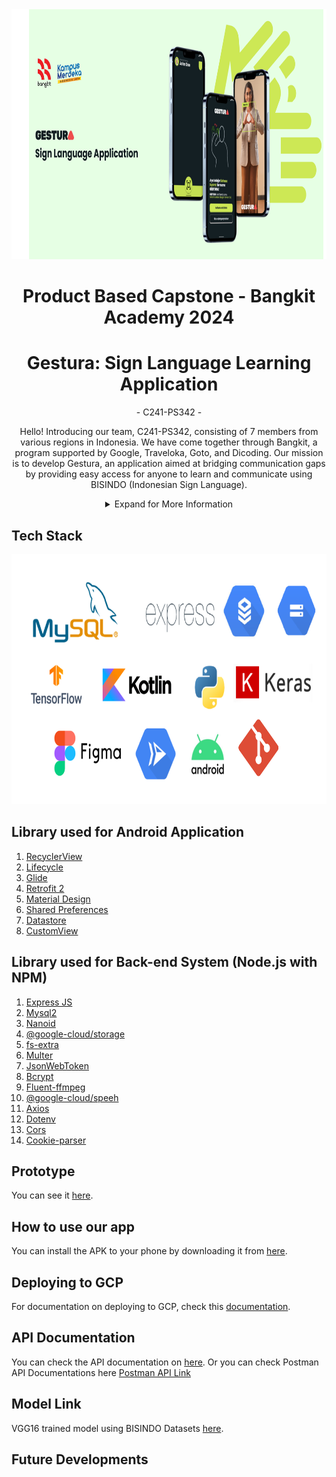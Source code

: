 <div align="center">
  <img src="Frame 34.png" height="400px">
</div>
<h1 align="center"> Product Based Capstone - Bangkit Academy 2024 </h1>
<h1 align="center"> Gestura: Sign Language Learning Application </h1>
<p align="center"> - C241-PS342 - </p>
<p align="center"> Hello! Introducing our team, C241-PS342, consisting of 7 members from various regions in Indonesia. We have come together through Bangkit, a program supported by Google, Traveloka, Goto, and Dicoding. Our mission is to develop Gestura, an application aimed at bridging communication gaps by providing easy access for anyone to learn and communicate using BISINDO (Indonesian Sign Language). </p>
<details>
  <summary align="center">Expand for More Information</summary>
  <h2>Gestura Application</h2>
  <div align="center">
    <img src="Frame 33.png">
  </div>
  
  <h2>Team Members:</h2>
  
  <table align="center">
    <tr>
      <th>Nama</th>
      <th>Bangkit-ID</th>
      <th>Path</th>
    </tr>
    <tr>
      <td>Nadhira Apta Maheswari</td>
      <td>M004D4KX1449</td>
      <td>Machine Learning</td>
    </tr>
    <tr>
      <td>Keysa Anadea Aqiva Ajie</td>
      <td>M004D4KX2378</td>
      <td>Machine Learning</td>
    </tr>
    <tr>
      <td>Fira Areta Apsarini</td>
      <td>M004D4KX2469</td>
      <td>Machine Learning</td>
    </tr>
    <tr>
      <td>Savero Arkabuana</td>
      <td>C010D4KY1217</td>
      <td>Cloud Computing</td>
    </tr>
    <tr>
      <td>Moza Adirafi Satria Jaka</td>
      <td>C010D4KY1236</td>
      <td>Cloud Computing</td>
    </tr>
    <tr>
      <td>Shafa Najwa Nathania</td>
      <td>A010D4KX3657</td>
      <td>Mobile Development</td>
    </tr>
    <tr>
      <td>Rizky Alpariji</td>
      <td>A319D4KY3794</td>
      <td>Mobile Development</td>
    </tr>
  </table>
  
</details>

## Tech Stack

<div align="center">
  <img src="Frame 37.png" height="400px">
</div>

## Library used for Android Application

1. [RecyclerView](https://developer.android.com/guide/topics/ui/layout/recyclerview)
2. [Lifecycle](https://developer.android.com/jetpack/androidx/releases/lifecycle)
3. [Glide](https://github.com/bumptech/glide)
4. [Retrofit 2](https://square.github.io/retrofit/)
5. [Material Design](https://material.io/develop/android)
6. [Shared Preferences](https://developer.android.com/reference/android/content/SharedPreferences)
7. [Datastore](https://developer.android.com/topic/libraries/architecture/datastore)
8. [CustomView](https://developer.android.com/develop/ui/views/layout/custom-views/custom-components)

## Library used for Back-end System (Node.js with NPM)

1. [Express JS](https://expressjs.com)
2. [Mysql2](https://www.npmjs.com/package/mysql2)
3. [Nanoid](https://www.npmjs.com/package/nanoid)
4. [@google-cloud/storage](https://www.npmjs.com/package/@google-cloud/storage)
5. [fs-extra](https://www.npmjs.com/package/fs-extra)
6. [Multer](https://www.npmjs.com/package/multer)
7. [JsonWebToken](https://www.npmjs.com/package/jsonwebtoken)
8. [Bcrypt](https://www.npmjs.com/package/bcrypt)
9. [Fluent-ffmpeg](https://www.npmjs.com/package/fluent-ffmpeg)
10. [@google-cloud/speeh](https://www.npmjs.com/package/@google-cloud/speech)
11. [Axios](https://www.npmjs.com/package/axios)
12. [Dotenv](https://www.npmjs.com/package/dotenv)
13. [Cors](https://www.npmjs.com/package/cors)
14. [Cookie-parser](https://www.npmjs.com/package/cookie-parser)

## Prototype
You can see it [here](https://www.figma.com/proto/GX5kOWNYp2txML65K5zXY4/Gestura?node-id=0-1&viewport=983%2C474%2C0.47&t=uBNmN6CkyzrbCLbJ-0&scaling=scale-down&content-scaling=fixed&starting-point-node-id=200%3A334&show-proto-sidebar=1).

## How to use our app

You can install the APK to your phone by downloading it from [here](https://drive.google.com/file/d/1_AY_hJTBa_6SILtWFvQmVn-7sBQrzVWX/view?usp=sharing).

## Deploying to GCP

For documentation on deploying to GCP, check this [documentation](https://c241-ps342-cc-5a5w3ss4oa-et.a.run.app).

## API Documentation

You can check the API documentation on [here](https://docs.google.com/document/d/1YflekahXdiFfDWfxJJug8ClyVQHuRA2U1Mo4D5t7cd0/edit?usp=sharing).
Or you can check Postman API Documentations here [Postman API Link](https://drive.google.com/file/d/1vp8ocqQy06lFmhtlz-LITfo7GtAvCEcc/view?usp=sharing)

## Model Link

VGG16 trained model using BISINDO Datasets [here](https://storage.googleapis.com/modelvgg16_ml/Model%20VGG16/modelVGG16.tflite).

## Future Developments
